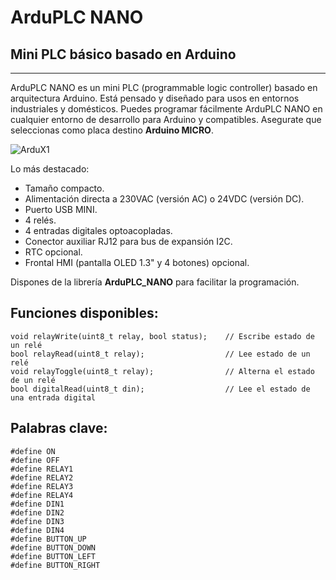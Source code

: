 # ArduPLC NANO #
## Mini PLC básico basado en Arduino ##

----------
ArduPLC NANO es un mini PLC (programmable logic controller) basado en arquitectura Arduino. Está pensado y diseñado para usos en entornos industriales y domésticos.  Puedes programar fácilmente ArduPLC NANO en cualquier entorno de desarrollo para Arduino y compatibles. Asegurate que seleccionas como placa destino **Arduino MICRO**.

![ArduX1](https://github.com/raymirabel/ArduPLC/blob/master/ArduPLC%20NANO/doc/ArduPLC_NANO.png)

Lo más destacado:

- Tamaño compacto.
- Alimentación directa a 230VAC (versión AC) o 24VDC (versión DC).
- Puerto USB MINI.
- 4 relés.
- 4 entradas digitales optoacopladas.
- Conector auxiliar RJ12 para bus de expansión I2C.
- RTC opcional.
- Frontal HMI (pantalla OLED 1.3" y 4 botones) opcional.


Dispones de la librería **ArduPLC_NANO** para facilitar la programación.

## Funciones disponibles: ##

	void relayWrite(uint8_t relay, bool status);	// Escribe estado de un relé
	bool relayRead(uint8_t relay);					// Lee estado de un relé
	void relayToggle(uint8_t relay);				// Alterna el estado de un relé
	bool digitalRead(uint8_t din);					// Lee el estado de una entrada digital


## Palabras clave:     

	#define ON
	#define OFF
	#define RELAY1  
	#define RELAY2  
	#define RELAY3  
	#define RELAY4  
	#define DIN1    
	#define DIN2    
	#define DIN3    
	#define DIN4    
	#define BUTTON_UP
	#define BUTTON_DOWN
	#define BUTTON_LEFT
	#define BUTTON_RIGHT
